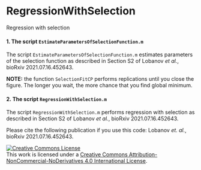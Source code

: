 # RegressionWithSelection
Regression with selection

#### 1. The script `EstimateParametersOfSelectionFunction.m`
The script `EstimateParametersOfSelectionFunction.m` estimates parameters of the selection function as described in Section S2 of Lobanov *et al.*, bioRxiv 2021.07.16.452643.

**NOTE:** the function `SelectionFitCP` performs replications until you close the figure. The longer you wait, the more chance that you find global minimum.

#### 2. The script `RegressionWithSelection.m`
The script `RegressionWithSelection.m` performs regression with selection as described in Section S2 of Lobanov *et al.*, bioRxiv 2021.07.16.452643.

Please cite the following publication if you use this code:
Lobanov *et. al.*, bioRxiv 2021.07.16.452643.

<a rel="license" href="http://creativecommons.org/licenses/by-nc-nd/4.0/"><img alt="Creative Commons License" style="border-width:0" src="https://i.creativecommons.org/l/by-nc-nd/4.0/88x31.png" /></a><br />This work is licensed under a <a rel="license" href="http://creativecommons.org/licenses/by-nc-nd/4.0/">Creative Commons Attribution-NonCommercial-NoDerivatives 4.0 International License</a>.
